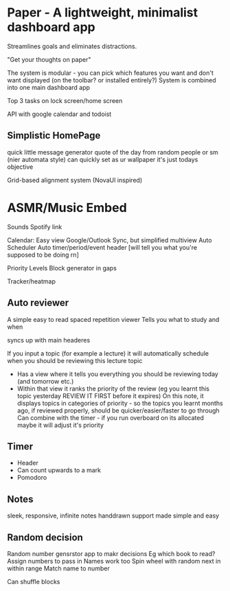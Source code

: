 # Paper - A lightweight, minimalist dashboard app

Streamlines goals and eliminates distractions.

"Get your thoughts on paper"

The system is modular - you can pick which features you want and don't want displayed (on the toolbar? or installed entirely?)
System is combined into one main dashboard app

Top 3 tasks on lock screen/home screen

API with google calendar and todoist

## Simplistic HomePage

quick little message generator
quote of the day from random people or sm (nier automata style)
can quickly set as ur wallpaper
it's just todays objective


Grid-based alignment system
(NovaUI inspired)

# ASMR/Music Embed

Sounds
Spotify link



Calendar:
Easy view
Google/Outlook Sync, but simplified multiview
Auto Scheduler
Auto timer/period/event header [will tell you what you're supposed to be doing rn]

Priority Levels
Block generator in gaps

Tracker/heatmap

## Auto reviewer

A simple easy to read spaced repetition viewer
Tells you what to study and when

syncs up with main headeres

If you input a topic (for example a lecture)
it will automatically schedule when you should be reviewing this lecture topic

- Has a view where it tells you everything you should be reviewing today (and tomorrow etc.)
- Within that view it ranks the priority of the review (eg you learnt this topic yesterday REVIEW IT FIRST before it expires)
  On this note, it displays topics in categories of priority - so the topics you learnt months ago, if reviewed properly, should be quicker/easier/faster to go through
  Can combine with the timer - if you run overboard on its allocated maybe it will adjust it's priority

## Timer
- Header
- Can count upwards to a mark
- Pomodoro

## Notes
sleek, responsive, infinite notes
handdrawn support made simple and easy


## Random decision

Random number gensrstor app to makr decisions
Eg which book to read?
Assign numbers to pass in
Names work too
Spin wheel with random next in within range
Match name to number

Can shuffle blocks
